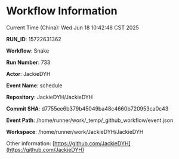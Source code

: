 # Workflow Information

Current Time (China): Wed Jun 18 10:42:48 CST 2025  

**RUN_ID**: 15722631362  

**Workflow**: Snake  

**Run Number**: 733  

**Actor**: JackieDYH  

**Event Name**: schedule  

**Repository**: JackieDYH/JackieDYH  

**Commit SHA**: d7755ee6b379b45049ba48c4660b720953ca0c43  

**Event Path**: /home/runner/work/_temp/_github_workflow/event.json  

**Workspace**: /home/runner/work/JackieDYH/JackieDYH  

Other information: [https://github.com/JackieDYH](https://github.com/JackieDYH)
